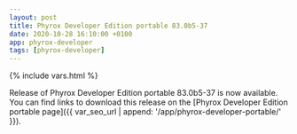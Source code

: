 ```yaml
---
layout: post
title: Phyrox Developer Edition portable 83.0b5-37
date: 2020-10-28 16:10:00 +0100
app: phyrox-developer
tags: [phyrox-developer]
---
```

{% include vars.html %}

Release of Phyrox Developer Edition portable 83.0b5-37 is now available.<br />
You can find links to download this release on the [Phyrox Developer Edition portable page]({{ var_seo_url | append: '/app/phyrox-developer-portable/' }}).
